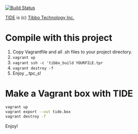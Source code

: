 [![Build Status](https://travis-ci.org/smok-serwis/vagrant-tibbo-build.svg?branch=master)](https://travis-ci.org/smok-serwis/vagrant-tibbo-build)


[TIDE](/redist/tide-tibbo-lite-5.1.3-win32.zip) is (c) [Tibbo Technology Inc.](http://tibbo.com/)


# Compile with this project
1. Copy Vagrantfile and all .sh files to your project directory.
2. `vagrant up`
3. `vagrant ssh -c 'tibbo_build YOURFILE.tpr`
4. `vagrant destroy -f`
5. Enjoy _.tpc_s!

# Make a Vagrant box with TIDE
```bash
vagrant up
vagrant export --out tide.box
vagrant destroy -f
```

Enjoy!
